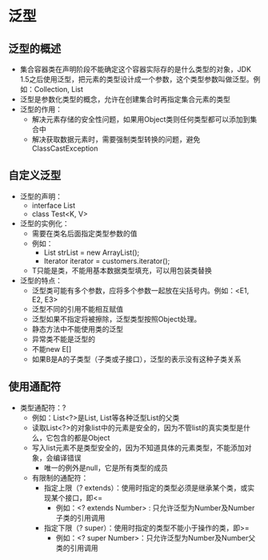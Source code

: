 # 泛型

## 泛型的概述

  - 集合容器类在声明阶段不能确定这个容器实际存的是什么类型的对象，JDK 1.5之后使用泛型，把元素的类型设计成一个参数，这个类型参数叫做泛型。例如：Collection<E>, List<E>
  - 泛型是参数化类型的概念，允许在创建集合时再指定集合元素的类型
  - 泛型的作用：
    - 解决元素存储的安全性问题，如果用Object类则任何类型都可以添加到集合中
    - 解决获取数据元素时，需要强制类型转换的问题，避免ClassCastException
  
## 自定义泛型

  - 泛型的声明：
    - interface List<T>
    - class Test<K, V>
  - 泛型的实例化：
    - 需要在类名后面指定类型参数的值
    - 例如：
      - List<String> strList = new ArrayList<String>();
      - Iterator<Customer> iterator = customers.iterator();
    - T只能是类，不能用基本数据类型填充，可以用包装类替换
  - 泛型的特点：
    - 泛型类可能有多个参数，应将多个参数一起放在尖括号内。例如：<E1, E2, E3>
    - 泛型不同的引用不能相互赋值
    - 泛型如果不指定将被擦除，泛型类型按照Object处理。
    - 静态方法中不能使用类的泛型
    - 异常类不能是泛型的
    - 不能new E[]
    - 如果B是A的子类型（子类或子接口），泛型的表示没有这种子类关系
  
## 使用通配符

  - 类型通配符：?
    - 例如：List<?>是List<String>, List<Object>等各种泛型List的父类
    - 读取List<?>的对象list中的元素是安全的，因为不管list的真实类型是什么，它包含的都是Object
    - 写入list元素不是类型安全的，因为不知道具体的元素类型，不能添加对象，会编译错误
      - 唯一的例外是null，它是所有类型的成员
  - 有限制的通配符：
    - 指定上限（? extends）：使用时指定的类型必须是继承某个类，或实现某个接口，即<=
      - 例如：<? extends Number> : 只允许泛型为Number及Number子类的引用调用
    - 指定下限（? super）：使用时指定的类型不能小于操作的类，即>=
      - 例如：<? super Number>：只允许泛型为Number及Number父类的引用调用


